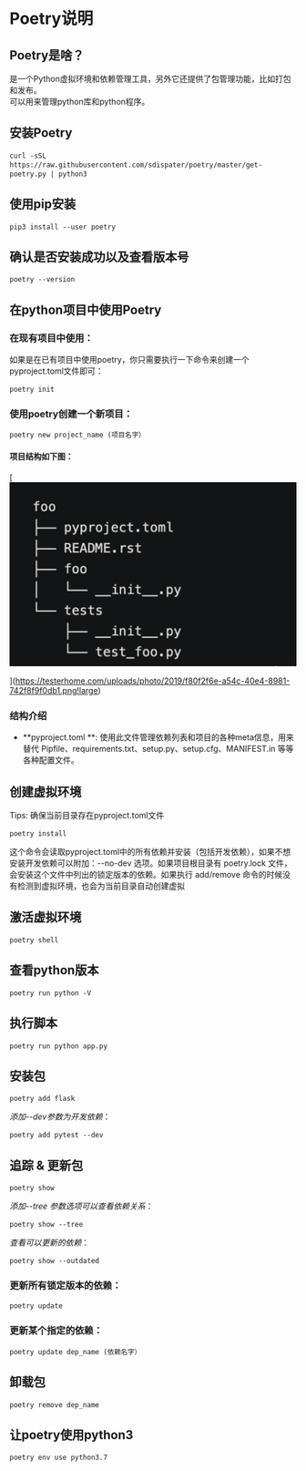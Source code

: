 #  Poetry说明
## Poetry是啥？

是一个Python虚拟环境和依赖管理工具，另外它还提供了包管理功能，比如打包和发布。  
可以用来管理python库和python程序。

## 安装Poetry

```
curl -sSL https://raw.githubusercontent.com/sdispater/poetry/master/get-poetry.py | python3
```

## 使用pip安装

```
pip3 install --user poetry
```

## 确认是否安装成功以及查看版本号

```
poetry --version
```

## 在python项目中使用Poetry

### 在现有项目中使用：

如果是在已有项目中使用poetry，你只需要执行一下命令来创建一个pyproject.toml文件即可：

```
poetry init
```

### 使用poetry创建一个新项目：

```
poetry new project_name (项目名字）
```

#### 项目结构如下图：

[![](.img/Snip20200426_17.png)

](https://testerhome.com/uploads/photo/2019/f80f2f6e-a54c-40e4-8981-742f8f9f0db1.png!large)

### 结构介绍

- **pyproject.toml **: 使用此文件管理依赖列表和项目的各种meta信息，用来替代 Pipfile、requirements.txt、setup.py、setup.cfg、MANIFEST.in 等等各种配置文件。

## 创建虚拟环境

Tips: 确保当前目录存在pyproject.toml文件

```
poetry install
```

这个命令会读取pyproject.toml中的所有依赖并安装（包括开发依赖），如果不想安装开发依赖可以附加：--no-dev 选项。如果项目根目录有 poetry.lock 文件，会安装这个文件中列出的锁定版本的依赖。如果执行 add/remove 命令的时候没有检测到虚拟环境，也会为当前目录自动创建虚拟

## 激活虚拟环境

```
poetry shell
```

## 查看python版本

```
poetry run python -V
```

## 执行脚本

```
poetry run python app.py
```

## 安装包

```
poetry add flask
```
*添加--dev参数为开发依赖*：

```
poetry add pytest --dev 
```

## 追踪 & 更新包

```
poetry show
```

*添加--tree 参数选项可以查看依赖关系*：

```
poetry show --tree
```

*查看可以更新的依赖*：

```
poetry show --outdated
```

### 更新所有锁定版本的依赖：

```
poetry update
```

### 更新某个指定的依赖：

```
poetry update dep_name (依赖名字）
```

## 卸载包

```
poetry remove dep_name
```

## 让poetry使用python3

```
poetry env use python3.7
```